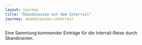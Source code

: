 ```yaml
---
layout: journey
title: "Skandinavien mit dem Interrail"
journey: skandinavien-interrail
---
```


Eine Sammlung kommender Einträge für die Interrail-Reise durch Skandinavien.
